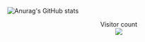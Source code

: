![Anurag's GitHub stats](https://github-readme-stats.vercel.app/api?username=acronix98&show_icons=true&theme=shadow_red&custom_title=<acronix98)

<p align="center"> 
  Visitor count<br>
  <img src="https://profile-counter.glitch.me/Acronix98/count.svg" />
</p>